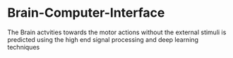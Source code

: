 # Brain-Computer-Interface
The Brain actvities towards the motor actions without the external stimuli is predicted using the high end signal processing and deep learning techniques 

